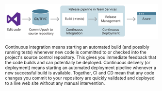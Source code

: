 ![A typical release pipeline for web applications](./_img/ReleasePipeline.png)

Continuous integration means starting an automated build (and possibly running tests) whenever new code is committed to or checked into the project's source control repository. This gives you immediate feedback that the code builds and can potentially be deployed. Continuous delivery (or deployment) means starting an automated deployment pipeline whenever a new successful build is available. Together, CI and CD mean that any code changes you commit to your repository are quickly validated and deployed to a live web site without any manual intervention.